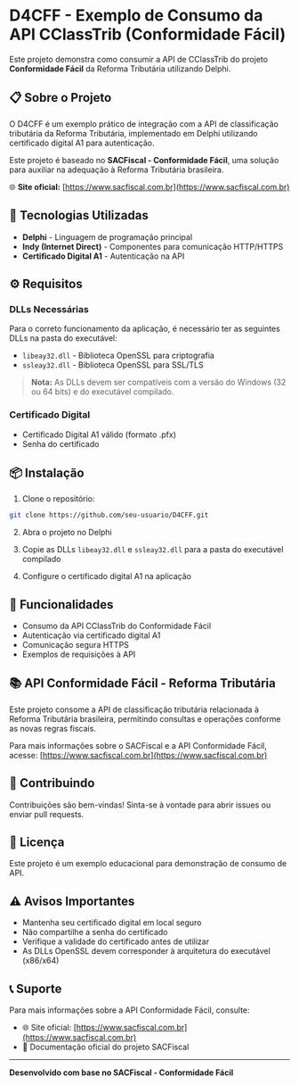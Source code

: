 # D4CFF - Exemplo de Consumo da API CClassTrib (Conformidade Fácil)

Este projeto demonstra como consumir a API de CClassTrib do projeto **Conformidade Fácil** da Reforma Tributária utilizando Delphi.

## 📋 Sobre o Projeto

O D4CFF é um exemplo prático de integração com a API de classificação tributária da Reforma Tributária, implementado em Delphi utilizando certificado digital A1 para autenticação.

Este projeto é baseado no **SACFiscal - Conformidade Fácil**, uma solução para auxiliar na adequação à Reforma Tributária brasileira.

🌐 **Site oficial:** [https://www.sacfiscal.com.br](https://www.sacfiscal.com.br)

## 🚀 Tecnologias Utilizadas

- **Delphi** - Linguagem de programação principal
- **Indy (Internet Direct)** - Componentes para comunicação HTTP/HTTPS
- **Certificado Digital A1** - Autenticação na API

## ⚙️ Requisitos

### DLLs Necessárias

Para o correto funcionamento da aplicação, é necessário ter as seguintes DLLs na pasta do executável:

- `libeay32.dll` - Biblioteca OpenSSL para criptografia
- `ssleay32.dll` - Biblioteca OpenSSL para SSL/TLS

> **Nota:** As DLLs devem ser compatíveis com a versão do Windows (32 ou 64 bits) e do executável compilado.

### Certificado Digital

- Certificado Digital A1 válido (formato .pfx)
- Senha do certificado

## 📦 Instalação

1. Clone o repositório:
```bash
git clone https://github.com/seu-usuario/D4CFF.git
```

2. Abra o projeto no Delphi

3. Copie as DLLs `libeay32.dll` e `ssleay32.dll` para a pasta do executável compilado

4. Configure o certificado digital A1 na aplicação

## 🎯 Funcionalidades

- Consumo da API CClassTrib do Conformidade Fácil
- Autenticação via certificado digital A1
- Comunicação segura HTTPS
- Exemplos de requisições à API

## 📚 API Conformidade Fácil - Reforma Tributária

Este projeto consome a API de classificação tributária relacionada à Reforma Tributária brasileira, permitindo consultas e operações conforme as novas regras fiscais.

Para mais informações sobre o SACFiscal e a API Conformidade Fácil, acesse: [https://www.sacfiscal.com.br](https://www.sacfiscal.com.br)

## 🤝 Contribuindo

Contribuições são bem-vindas! Sinta-se à vontade para abrir issues ou enviar pull requests.

## 📄 Licença

Este projeto é um exemplo educacional para demonstração de consumo de API.

## ⚠️ Avisos Importantes

- Mantenha seu certificado digital em local seguro
- Não compartilhe a senha do certificado
- Verifique a validade do certificado antes de utilizar
- As DLLs OpenSSL devem corresponder à arquitetura do executável (x86/x64)

## 📞 Suporte

Para mais informações sobre a API Conformidade Fácil, consulte:
- 🌐 Site oficial: [https://www.sacfiscal.com.br](https://www.sacfiscal.com.br)
- 📖 Documentação oficial do projeto SACFiscal

---

**Desenvolvido com base no SACFiscal - Conformidade Fácil**
